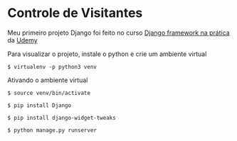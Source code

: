 # Controle de Visitantes

Meu primeiro projeto Django foi feito no curso <a href="https://www.udemy.com/course/djangoframeworknapratica/">Django framework na prática<a> da <a href="https://www.udemy.com/">Udemy</a>

Para visualizar o projeto, instale o python e crie um ambiente virtual

<code>$ virtualenv -p python3 venv</code>

Ativando o ambiente virtual

<code>$ source venv/bin/activate</code>

<code>$ pip install Django</code>

<code>$ pip install django-widget-tweaks</code>

<code>$ python manage.py runserver</code>
